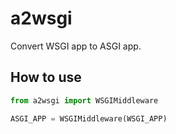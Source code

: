 # a2wsgi

Convert WSGI app to ASGI app.

## How to use

```python
from a2wsgi import WSGIMiddleware

ASGI_APP = WSGIMiddleware(WSGI_APP)
```
